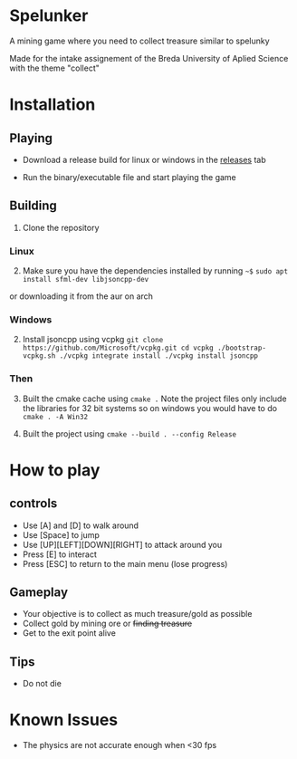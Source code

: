 # Spelunker
A mining game where you need to collect treasure similar to spelunky

Made for the intake assignement of the Breda University of Aplied Science
with the theme "collect"

# Installation

## Playing

- Download a release build for linux or windows in the [releases](https://github.com/Twenmod/Portfoliogame/releases) tab

- Run the binary/executable file and start playing the game

## Building

1. Clone the repository

### Linux

2. Make sure you have the dependencies installed by running
`~$` `sudo apt install sfml-dev libjsoncpp-dev`

or downloading it from the aur on arch

### Windows

2. Install jsoncpp using vcpkg
`
git clone https://github.com/Microsoft/vcpkg.git
cd vcpkg
./bootstrap-vcpkg.sh
./vcpkg integrate install
./vcpkg install jsoncpp
`
### Then

3. Built the cmake cache using `cmake .`
Note the project files only include the libraries for 32 bit systems so on windows you would have to do
`cmake . -A Win32`

4. Built the project using `cmake --build . --config Release`

# How to play

## controls
- Use [A] and [D] to walk around
- Use [Space] to jump
- Use [UP][LEFT][DOWN][RIGHT] to attack around you
- Press [E] to interact
- Press [ESC] to return to the main menu (lose progress)

## Gameplay
- Your objective is to collect as much treasure/gold as possible
- Collect gold by mining ore or ~~finding treasure~~
- Get to the exit point alive

## Tips
- Do not die

# Known Issues
- The physics are not accurate enough when <30 fps